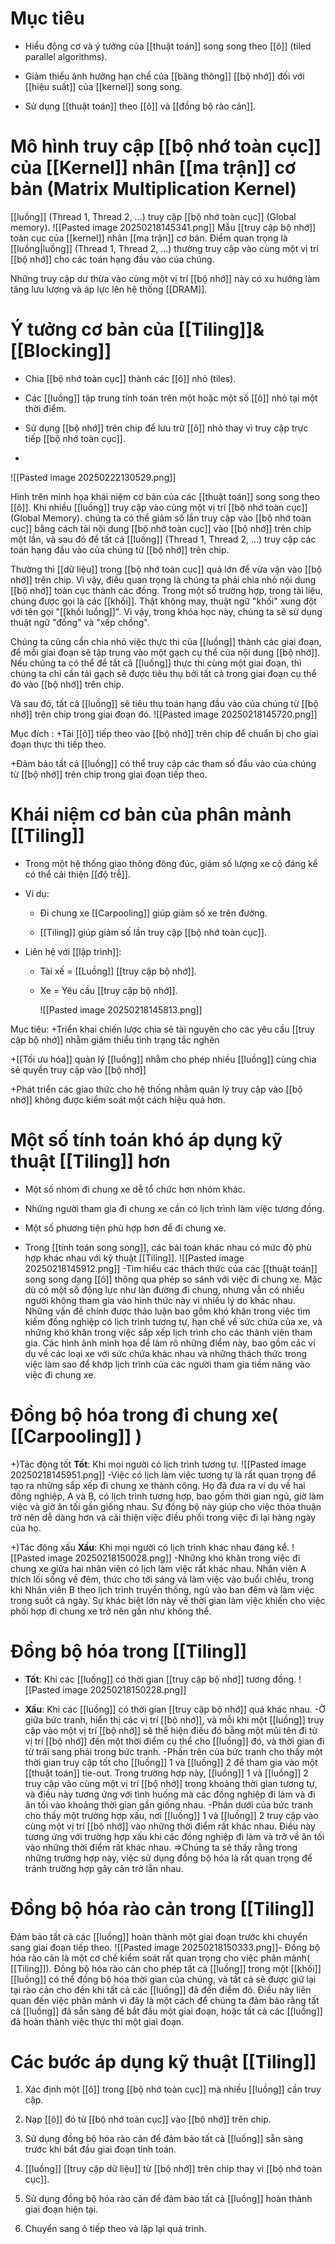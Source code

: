 # Mục tiêu
- Hiểu động cơ và ý tưởng của [[thuật toán]] song song theo [[ô]] (tiled parallel algorithms).
    
- Giảm thiểu ảnh hưởng hạn chế của [[băng thông]] [[bộ nhớ]] đối với [[hiệu suất]] của [[kernel]] song song.
    
- Sử dụng [[thuật toán]] theo [[ô]] và [[đồng bộ rào cản]].

# Mô hình truy cập [[bộ nhớ toàn cục]] của [[Kernel]] nhân [[ma trận]] cơ bản (Matrix Multiplication Kernel)
[[luồng]] (Thread 1, Thread 2, …) truy cập [[bộ nhớ toàn cục]] (Global memory).
![[Pasted image 20250218145341.png]]
 Mẫu [[truy cập bộ nhớ]] toàn cục của [[kernel]] nhân [[ma trận]] cơ bản. Điểm quan trọng là [[luồng|luồng]] (Thread 1, Thread 2, …) thường truy cập vào cùng một vị trí [[bộ nhớ]] cho các toán hạng đầu vào của chúng.

 Những truy cập dư thừa vào cùng một vị trí [[bộ nhớ]] này có xu hướng làm tăng lưu lượng và áp lực lên hệ thống [[DRAM]].

# Ý tưởng cơ bản của [[Tiling]]&[[Blocking]]

- Chia [[bộ nhớ toàn cục]] thành các [[ô]] nhỏ (tiles).
    
- Các [[luồng]] tập trung tính toán trên một hoặc một số [[ô]] nhỏ tại một thời điểm.
    
- Sử dụng [[bộ nhớ]] trên chip để lưu trữ [[ô]] nhỏ thay vì truy cập trực tiếp [[bộ nhớ toàn cục]].
- 
![[Pasted image 20250222130529.png]]

Hình trên minh họa khái niệm cơ bản của các [[thuật toán]] song song theo [[ô]]. Khi nhiều [[luồng]] truy cập vào cùng một vị trí [[bộ nhớ toàn cục]] (Global Memory). chúng ta có thể giảm số lần truy cập vào [[bộ nhớ toàn cục]] bằng cách tải nội dung [[bộ nhớ toàn cục]] vào [[bộ nhớ]] trên chip một lần, và sau đó để tất cả [[luồng]] (Thread 1, Thread 2, …) truy cập các toán hạng đầu vào của chúng từ [[bộ nhớ]] trên chip.

Thường thì [[dữ liệu]] trong [[bộ nhớ toàn cục]] quá lớn để vừa vặn vào [[bộ nhớ]] trên chip. Vì vậy, điều quan trọng là chúng ta phải chia nhỏ nội dung [[bộ nhớ]] toàn cục thành các đống. Trong một số trường hợp, trong tài liệu, chúng được gọi là các [[khối]]. Thật không may, thuật ngữ "khối" xung đột với tên gọi "[[khối luồng]]". Vì vậy, trong khóa học này, chúng ta sẽ sử dụng thuật ngữ "đống" và "xếp chồng".

Chúng ta cũng cần chia nhỏ việc thực thi của  [[luồng]] thành các giai đoạn, để mỗi giai đoạn sẽ tập trung vào một gạch cụ thể của nội dung [[bộ nhớ]]. Nếu chúng ta có thể để tất cả  [[luồng]] thực thi cùng một giai đoạn, thì chúng ta chỉ cần tải gạch sẽ được tiêu thụ bởi tất cả  trong giai đoạn cụ thể đó vào [[bộ nhớ]] trên chip.

Và sau đó, tất cả  [[luồng]] sẽ tiêu thụ toán hạng đầu vào của chúng từ [[bộ nhớ]] trên chip trong giai đoạn đó.
![[Pasted image 20250218145720.png]]

Mục đích :
+Tải [[ô]] tiếp theo vào [[bộ nhớ]] trên chip để chuẩn bị cho giai đoạn thực thi tiếp theo.

+Đảm bảo tất cả  [[luồng]] có thể truy cập các tham số đầu vào của chúng từ [[bộ nhớ]] trên chip trong giai đoạn tiếp theo.
# Khái niệm cơ bản của phân mảnh [[Tiling]]
- Trong một hệ thống giao thông đông đúc, giảm số lượng xe cộ đáng kể có thể cải thiện [[độ trễ]].
    
- Ví dụ:
    
    - Đi chung xe [[Carpooling]] giúp giảm số xe trên đường.
        
    - [[Tiling]] giúp giảm số lần truy cập [[bộ nhớ toàn cục]].
        
- Liên hệ với [[lập trình]]:
    
    - Tài xế = [[Luồng]] [[truy cập bộ nhớ]].
        
    - Xe = Yêu cầu [[truy cập bộ nhớ]]. 
    
         ![[Pasted image 20250218145813.png]]
         
Mục tiêu:
+Triển khai chiến lược chia sẻ tài nguyên cho các yêu cầu [[truy cập bộ nhớ]] nhằm giảm thiểu tình trạng tắc nghẽn

+[[Tối ưu hóa]] quản lý [[luồng]] nhằm cho phép nhiều [[luồng]] cùng chia sẻ quyền truy cập vào [[bộ nhớ]]

+Phát triển các giao thức cho hệ thống nhằm quản lý truy cập vào [[bộ nhớ]] không được kiểm soát một cách hiệu quả hơn.

# Một số tính toán khó áp dụng kỹ thuật [[Tiling]] hơn
 - Một số nhóm đi chung xe dễ tổ chức hơn nhóm khác.
    
- Những người tham gia đi chung xe cần có lịch trình làm việc tương đồng.
    
- Một số phương tiện phù hợp hơn để đi chung xe.
    
- Trong [[tính toán song song]], các bài toán khác nhau có mức độ phù hợp khác nhau với kỹ thuật [[Tiling]].
![[Pasted image 20250218145912.png]]
-Tìm hiểu các thách thức của các [[thuật toán]] song song dạng [[ô]] thông qua phép so sánh với việc đi chung xe. Mặc dù có một số động lực như làn đường đi chung, nhưng vẫn có nhiều người không tham gia vào hình thức này vì nhiều lý do khác nhau. Những vấn đề chính được thảo luận bao gồm khó khăn trong việc tìm kiếm đồng nghiệp có lịch trình tương tự, hạn chế về sức chứa của xe, và những khó khăn trong việc sắp xếp lịch trình cho các thành viên tham gia. Các hình ảnh minh họa để làm rõ những điểm này, bao gồm các ví dụ về các loại xe với sức chứa khác nhau và những thách thức trong việc làm sao để khớp lịch trình của các người tham gia tiềm năng vào việc đi chung xe.
# Đồng bộ hóa trong đi chung xe( [[Carpooling]] )
+)Tác động tốt
**Tốt**: Khi mọi người có lịch trình tương tự.
![[Pasted image 20250218145951.png]]
-Việc có lịch làm việc tương tự là rất quan trọng để tạo ra những sắp xếp đi chung xe thành công. Họ đã đưa ra ví dụ về hai đồng nghiệp, A và B, có lịch trình tương hợp, bao gồm thời gian ngủ, giờ làm việc và giờ ăn tối gần giống nhau. Sự đồng bộ này giúp cho việc thỏa thuận trở nên dễ dàng hơn và cải thiện việc điều phối trong việc đi lại hàng ngày của họ.

+)Tác động xấu
**Xấu**: Khi mọi người có lịch trình khác nhau đáng kể.
![[Pasted image 20250218150028.png]]
-Những khó khăn trong việc đi chung xe giữa hai nhân viên có lịch làm việc rất khác nhau. Nhân viên A thích lối sống về đêm, thức cho tới sáng và làm việc vào buổi chiều, trong khi Nhân viên B theo lịch trình truyền thống, ngủ vào ban đêm và làm việc trong suốt cả ngày. Sự khác biệt lớn này về thời gian làm việc khiến cho việc phối hợp đi chung xe trở nên gần như không thể. 

# Đồng bộ hóa trong [[Tiling]]
- **Tốt**: Khi các [[luồng]] có thời gian [[truy cập bộ nhớ]] tương đồng.
    ![[Pasted image 20250218150228.png]]
    
- **Xấu**: Khi các [[luồng]] có thời gian [[truy cập bộ nhớ]] quá khác nhau.
-Ở giữa bức tranh, hiển thị các vị trí [[bộ nhớ]], và mỗi khi một [[luồng]] truy cập vào một vị trí [[bộ nhớ]] sẽ thể hiện điều đó bằng một mũi tên đi từ vị trí [[bộ nhớ]] đến một thời điểm cụ thể cho [[luồng]] đó, và thời gian đi từ trái sang phải trong bức tranh. 
-Phần trên của bức tranh cho thấy một thời gian truy cập tốt cho [[luồng]] 1 và [[luồng]] 2 để tham gia vào một [[thuật toán]] tie-out. Trong trường hợp này, [[luồng]] 1 và [[luồng]] 2 truy cập vào cùng một vị trí [[bộ nhớ]] trong khoảng thời gian tương tự, và điều này tương ứng với tình huống mà các đồng nghiệp đi làm và đi ăn tối vào khoảng thời gian gần giống nhau.
-Phần dưới của bức tranh cho thấy một trường hợp xấu, nơi [[luồng]] 1 và [[luồng]] 2 truy cập vào cùng một vị trí [[bộ nhớ]] vào những thời điểm rất khác nhau. Điều này tương ứng với trường hợp xấu khi các đồng nghiệp đi làm và trở về ăn tối vào những thời điểm rất khác nhau.
=>Chúng ta sẽ thấy rằng trong những trường hợp này, việc sử dụng đồng bộ hóa là rất quan trọng để tránh trường hợp gây cản trở lẫn nhau.
# Đồng bộ hóa rào cản trong [[Tiling]]
  
 Đảm bảo tất cả các [[luồng]] hoàn thành một giai đoạn trước khi chuyển sang giai đoạn tiếp theo.
![[Pasted image 20250218150333.png]]- Đồng bộ hóa rào cản là một cơ chế kiểm soát rất quan trọng cho việc phân mảnh( [[Tiling]]). Đồng bộ hóa rào cản cho phép tất cả  [[luồng]] trong một [[khối]] [[luồng]] có thể đồng bộ hóa thời gian của chúng, và tất cả sẽ được giữ lại tại rào cản cho đến khi tất cả các [[luồng]] đã đến điểm đó. Điều này liên quan đến việc phân mảnh vì đây là một cách để chúng ta đảm bảo rằng tất cả [[luồng]] đã sẵn sàng để bắt đầu một giai đoạn, hoặc tất cả các [[luồng]] đã hoàn thành việc thực thi một giai đoạn.
# Các bước áp dụng kỹ thuật [[Tiling]]
1. Xác định một [[ô]] trong [[bộ nhớ toàn cục]] mà nhiều [[luồng]] cần truy cập.
    
2. Nạp [[ô]] đó từ [[bộ nhớ toàn cục]] vào [[bộ nhớ]] trên chip.
    
3. Sử dụng đồng bộ hóa rào cản để đảm bảo tất cả  [[luồng]] sẵn sàng trước khi bắt đầu giai đoạn tính toán.
    
4.  [[luồng]] [[truy cập dữ liệu]] từ [[bộ nhớ]] trên chip thay vì [[bộ nhớ toàn cục]].
    
5. Sử dụng đồng bộ hóa rào cản để đảm bảo tất cả  [[luồng]] hoàn thành giai đoạn hiện tại.
    
6. Chuyển sang ô tiếp theo và lặp lại quá trình.

 

 






